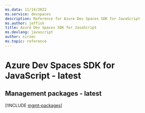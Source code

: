```yaml
---
ms.data: 11/14/2022
ms.service: devspaces
description: Reference for Azure Dev Spaces SDK for JavaScript
ms.author: jeffish
title: Azure Dev Spaces SDK for JavaScript
ms.devlang: javascript
author: xirzec
ms.topic: reference
---
```

# Azure Dev Spaces SDK for JavaScript - latest

## Management packages - latest
[!INCLUDE [mgmt-packages](dev-spaces-mgmt-index.md)]